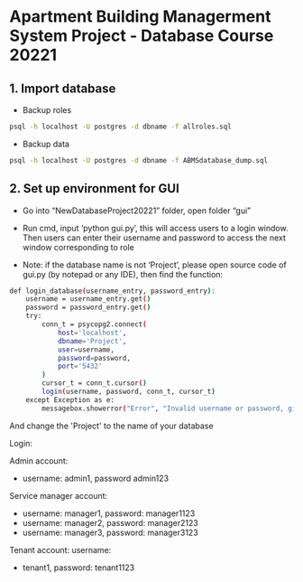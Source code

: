 # Apartment Building Managerment System Project - Database Course 20221


## 1. Import database
* Backup roles  
```sh
psql -h localhost -U postgres -d dbname -f allroles.sql
```

* Backup data
```sh
psql -h localhost -U postgres -d dbname -f ABMSdatabase_dump.sql
```

## 2. Set up environment for GUI

- Go into “NewDatabaseProject20221” folder, open folder “gui” 

- Run cmd, input ‘python gui.py’, this will access users to a login window. Then users can enter their username and password to access the next window corresponding to role 

- Note: if the database name is not ‘Project’, please open source code of gui.py (by notepad or any IDE), then find the function:
```sh
def login_database(username_entry, password_entry): 
    username = username_entry.get() 
    password = password_entry.get() 
    try: 
        conn_t = psycopg2.connect( 
            host='localhost', 
            dbname='Project', 
            user=username, 
            password=password, 
            port='5432' 
        ) 
        cursor_t = conn_t.cursor() 
        login(username, password, conn_t, cursor_t) 
    except Exception as e: 
        messagebox.showerror("Error", "Invalid username or password, given: " + str(e)) 
```
And change the 'Project' to the name of your database

Login:

Admin account: 
+ username: admin1, password admin123

Service manager account: 
+ username: manager1, password: manager1123
+ username: manager2, password: manager2123
+ username: manager3, password: manager3123

Tenant account: username: 
+ tenant1, password: tenant1123
